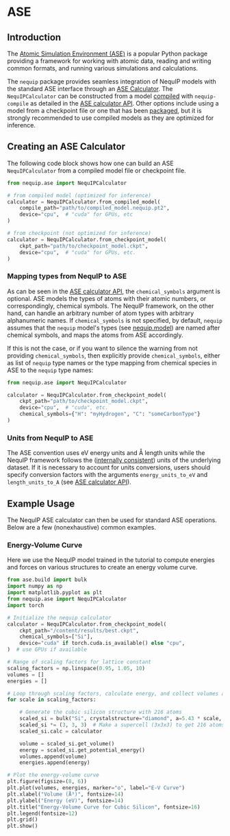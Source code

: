 # ASE

## Introduction
The [Atomic Simulation Environment (ASE)](https://wiki.fysik.dtu.dk/ase/) is a popular Python package providing a framework for working with atomic data, reading and writing common formats, and running various simulations and calculations.

The `nequip` package provides seamless integration of NequIP models with the standard ASE interface through an [ASE Calculator](https://wiki.fysik.dtu.dk/ase/ase/calculators/calculators.html). The `NequIPCalculator` can be constructed from a model [compiled](../guide/workflow.md#compilation) with `nequip-compile` as detailed in the [ASE calculator API](../api/ase.rst). Other options include using a model from a checkpoint file or one that has been [packaged](../guide/workflow.md#packaging), but it is strongly recommended to use compiled models as they are optimized for inference.

## Creating an ASE Calculator

The following code block shows how one can build an ASE `NequIPCalculator` from a compiled model file or checkpoint file.

```python
from nequip.ase import NequIPCalculator

# from compiled model (optimized for inference)
calculator = NequIPCalculator.from_compiled_model(
    compile_path="path/to/compiled_model.nequip.pt2",
    device="cpu",  # "cuda" for GPUs, etc
)

# from checkpoint (not optimized for inference)
calculator = NequIPCalculator.from_checkpoint_model(
    ckpt_path="path/to/checkpoint_model.ckpt",
    device="cpu",  # "cuda" for GPUs, etc.
)
```

### Mapping types from NequIP to ASE
As can be seen in the [ASE calculator API](../api/ase.rst), the  `chemical_symbols` argument is optional. ASE models the types of atoms with their atomic numbers, or correspondingly, chemical symbols. The NequIP framework, on the other hand, can handle an arbitrary number of atom types with arbitrary alphanumeric names. If `chemical_symbols` is not specified, by default, `nequip` assumes that the `nequip` model's types (see [nequip.model](../api/model.rst)) are named after chemical symbols, and maps the atoms from ASE accordingly.

If this is not the case, or if you want to silence the warning from not providing `chemical_symbols`, then explicitly provide `chemical_symbols`, either as list of `nequip` type names or the type mapping from chemical species in ASE to the `nequip` type names:

```python
from nequip.ase import NequIPCalculator

calculator = NequIPCalculator.from_checkpoint_model(
    ckpt_path="path/to/checkpoint_model.ckpt",
    device="cpu",  # "cuda", etc.
    chemical_symbols={"H": "myHydrogen", "C": "someCarbonType"}
)
```

### Units from NequIP to ASE
The ASE convention uses eV energy units and Å length units while the NequIP framework follows the ([internally consistent](../guide/faq_errors.md#units)) units of the underlying dataset. If it is necessary to account for units conversions, users should specify conversion factors with the arguments `energy_units_to_eV` and `length_units_to_A` (see [ASE calculator API](../api/ase.rst)).

## Example Usage
The NequIP ASE calculator can then be used for standard ASE operations. Below are a few (nonexhaustive) common examples.

### Energy-Volume Curve
Here we use the NequIP model trained in the tutorial to compute energies and forces on various structures to create an energy volume curve.

```python
from ase.build import bulk
import numpy as np
import matplotlib.pyplot as plt
from nequip.ase import NequIPCalculator
import torch

# Initialize the nequip calculator
calculator = NequIPCalculator.from_checkpoint_model(
    ckpt_path="/content/results/best.ckpt", 
    chemical_symbols=["Si"], 
    device="cuda" if torch.cuda.is_available() else "cpu",  
)  # use GPUs if available

# Range of scaling factors for lattice constant
scaling_factors = np.linspace(0.95, 1.05, 10)
volumes = []
energies = []

# Loop through scaling factors, calculate energy, and collect volumes and energies
for scale in scaling_factors:

    # Generate the cubic silicon structure with 216 atoms
    scaled_si = bulk("Si", crystalstructure="diamond", a=5.43 * scale, cubic=True)
    scaled_si *= (3, 3, 3)  # Make a supercell (3x3x3) to get 216 atoms
    scaled_si.calc = calculator

    volume = scaled_si.get_volume()
    energy = scaled_si.get_potential_energy()
    volumes.append(volume)
    energies.append(energy)

# Plot the energy-volume curve
plt.figure(figsize=(8, 6))
plt.plot(volumes, energies, marker="o", label="E-V Curve")
plt.xlabel("Volume (Å³)", fontsize=14)
plt.ylabel("Energy (eV)", fontsize=14)
plt.title("Energy-Volume Curve for Cubic Silicon", fontsize=16)
plt.legend(fontsize=12)
plt.grid()
plt.show()

```